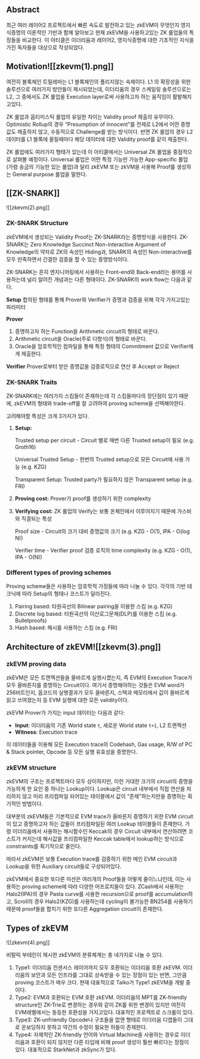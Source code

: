 ## Abstract

최근 여러 레이어2 프로젝트에서 빠른 속도로 발전하고 있는 zkEVM이 무엇인지 영지식증명의 이론적인 기반과 함께 알아보고 현재 zkEVM을 사용하고있는 ZK 롤업들의 특징들을 비교한다. 이 아티클은 이더리움과 레이어2, 영지식증명에 대한 기초적인 지식을 가진 독자들을 대상으로 작성되었다.

## Motivation![[zkevm(1).png]]
여전히 블록체인 트릴레마는 L1 블록체인의 풀리지않는 숙제이다. L1 의 확장성을 위한 솔루션으로 여러가지 방안들이 제시되었는데, 이더리움의 경우 스케일링 솔루션으로는 L2, 그 중에서도 ZK 롤업을 Execution layer로써 사용하고자 하는 움직임이 활발해지고있다.

ZK 롤업과 옵티미스틱 롤업의 유일한 차이는 Validity proof 제출의 유무이다. Optimistic Rollup의 경우 “Presumption of innocent”를 전제로 L2에서 어떤 증명값도 제출하지 않고, 수동적으로 Challenge를 받는 방식이다. 반면 ZK 롤업의 경우 L2 데이터를 L1 블록에 올릴때마다 해당 데이터에 대한 Validity proof를 같이 제출한다.

ZK 롤업에도 여러가지 형태가 있는데 이 아티클에서는 Universal ZK 롤업을 중점적으로 살펴볼 예정이다. Universal 롤업은 어떤 특정 기능만 가능한 App-specific 롤업(가령 송금의 기능만 있는 롤업)과 달리 zkEVM 또는 zkVM을 사용해 Proof를 생성하는 General purpose 롤업을 말한다.

## [[ZK-SNARK]]
![[zkevm(2).png]]
### ZK-SNARK Structure
zkEVM에서 생성되는 Validity Proof는 ZK-SNARK라는 증명방식을 사용한다. ZK-SNARK는 Zero Knowledge Succinct Non-interactive Argument of Knowledge의 약자로 ZK의 속성인 Hiding과, SNARK의 속성인 Non-interactive를 모두 만족하면서 간결한 검증을 할 수 있는 증명방식이다.

ZK-SNARK는 흔히 엔지니어링에서 사용하는 Front-end와 Back-end라는 용어를 사용하는데 널리 알려진 개념과는 다른 형태이다. ZK-SNARK의 work flow는 다음과 같다.

**Setup**
합의된 형태를 통해 Prover와 Verifier가 증명과 검증을 위해 각각 가지고있는 파라미터

**Prover**
1. 증명하고자 하는 Function을 Arithmetic circuit의 형태로 바꾼다.
2. Arithmetic circuit을 Oracle(주로 다항식)의 형태로 바꾼다.
3. Oracle을 암호학적인 컴파일을 통해 특정 형태의 Commitment 값으로 Verifier에게 제출한다.

**Verifier**
Prover로부터 받은 증명값을 검증로직으로 연산 후 Accept or Reject

### ZK-SNARK Traits
ZK-SNARK에는 여러가지 스킴들이 존재하는데 각 스킴들마다의 장단점이 있기 때문에, zkEVM의 형태와 trade-off를 잘 고려하여 proving scheme을 선택해야한다.

고려해야할 특성은 크게 3가지가 있다.

1. **Setup:**
    
    Trusted setup per circuit - Circuit 별로 매번 다른 Trusted setup이 필요 (e.g. Groth16)
    
    Universal Trusted Setup - 한번의 Trusted setup으로 모든 Circuit에 사용 가능 (e.g. KZG)
    
    Transparent Setup: Trusted party가 필요하지 않은 Transparent setup (e.g. FRI)
    
2. **Proving cost:** Prover가 proof를 생성하기 위한 complexity
    
3. **Verifying cost:** ZK 롤업의 Verify는 보통 온체인에서 이루어지기 때문에 가스비와 직결되는 특성
    
    Proof size - Circuit의 크기 대비 증명값의 크기 (e.g. KZG - O(1), IPA - O(log N))
    
    Verifier time - Verifier proof 검증 로직의 time complexity (e.g. KZG - O(1), IPA - O(N))
    

### Different types of proving schemes

Proving scheme들은 사용하는 암호학적 가정들에 따라 나눌 수 있다. 각각의 기반 테크닉에 따라 Setup의 형태나 코스트가 달라진다.

1. Pairing based: 타원곡선의 Bilinear pairing을 이용한 스킴 (e.g. KZG)
2. Discrete log based: 타원곡선의 이산로그문제(DLP)를 이용한 스킴 (e.g. Bulletproofs)
3. Hash based: 해시를 사용하는 스킴 (e.g. FRI)

## Architecture of zkEVM![[zkevm(3).png]]

### zkEVM proving data
zkEVM은 모든 트랜젝션들을 올바르게 실행시켰는지, 즉 EVM의 Execution Trace가 모두 올바른지를 증명하는 Circuit이다. 여기서 증명해야하는 것들은 EVM word가 256비트인지, 옵코드의 실행결과가 모두 올바른지, 스택과 메모리에서 값이 올바르게 읽고 쓰여졌는지 등 EVM 실행에 대한 모든 validity이다.

zkEVM Prover가 가지는 input 데이터는 다음과 같다:
- **Input**: 이더리움의 기존 World state `t`, 새로운 World state `t+1`, L2 트랜젝션
- **Witness**: Execution trace

이 데이터들을 이용해 모든 Execution trace의 Codehash, Gas usage, R/W of PC & Stack pointer, Opcode 등 모든 실행 유효성을 증명한다.

### zkEVM structure
zkEVM의 구조는 프로젝트마다 모두 상이하지만, 이런 거대한 크기의 circuit의 증명을 가능하게 한 요인 중 하나는 Lookup이다. Lookup은 circuit 내부에서 직접 연산을 처리하지 않고 미리 프리컴파일 되어있는 테이블에서 값이 “존재”하는지만을 증명하는 획기적인 방법이다.

대부분의 zkEVM들은 기본적으로 EVM trace가 올바른지 증명하기 위한 EVM circuit이 있고 증명하고자 하는 값들이 프리컴파일된 여러 Lookup 테이블들이 존재한다. 가령 이더리움에서 사용하는 해시함수인 Keccak의 경우 Circuit 내부에서 연산하려면 코스트가 커지는데 해시값을 프리컴파일한 Keccak table에서 lookup하는 방식으로 constraints를 획기적으로 줄인다.

따라서 zkEVM은 보통 Execution trace를 검증하기 위한 메인 EVM circuit과 Lookup을 위한 Auxiliary circuit들로 구성되어있다.

zkEVM에서 중요한 또다른 미션은 여러개의 Proof들을 어떻게 줄이느냐인데, 이는 사용하는 proving scheme에 따라 다양한 어프로치들이 있다. ZCash에서 사용하는 Halo2(IPA)의 경우 Pasta curve를 사용한 recursion으로 proof를 accumulation하고, Scroll의 경우 Halo2(KZG)를 사용하는데 cycling이 불가능한 BN254를 사용하기 때문에 proof들을 합치기 위한 또다른 Aggregation circuit이 존재한다.

## Types of zkEVM

![[zkevm(4).png]]

비탈릭 부테린이 제시한 zkEVM의 분류체계는 총 네가지로 나눌 수 있다.
1. Type1: 이더리움 컨센서스 레이어까지 모두 호환되는 이더리움 호환 zkEVM. 이더리움의 보안과 모든 인프라를 그대로 상속받을 수 있는 장점이 있는 반면, 그만큼 proving 코스트가 매우 크다. 현재 대표적으로 Taiko가 Type1 zkEVM을 개발 중이다.
2. Type2: EVM과 호환되는 EVM 호환 zkEVM. 이더리움의 MPT를 ZK-friendly structure인 ZK-Trie로 변경하는 경우와 같이 ZK를 위한 변경이 있지만 여전히 EVM레벨에서는 동등한 호환성을 가지고있다. 대표적인 프로젝트로 스크롤이 있다.
3. Type3: ZK-unfriendly Opcode나 구조들을 없앤 형태로 이더리움 디앱들이 그대로 온보딩하지 못하고 약간의 수정이 필요한 허들이 존재한다.
4. Type4: 자체적인 ZK-friendly 언어와 Virtual Machine을 사용하는 경우로 이더리움과 호환이 되지 않지만 다른 타입에 비해 proof 생성이 훨씬 빠르다는 장점이 있다. 대표적으로 StarkNet과 zkSync가 있다.